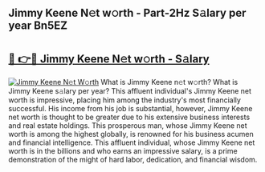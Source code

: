 ## Jimmy Keene N𝚎t w𝚘rth - Part-2Hz S𝚊lary per year Bn5EZ

# <h2><a href="http://gc2s99r.nevu.top/?p=Jimmy+Keene">🔗 👉🔴 Jimmy Keene N𝚎t w𝚘rth - S𝚊lary</a></h2>

[![Jimmy Keene N𝚎t W𝚘rth](https://i.imgur.com/Oavwk0R.jpeg)](http://gc2s99r.nevu.top/?p=Jimmy+Keene)
What is Jimmy Keene n𝚎t w𝚘rth? What is Jimmy Keene s𝚊lary per year?
This affluent individual's Jimmy Keene net worth is impressive, placing him among the industry's most financially successful. His income from his job is substantial, however, Jimmy Keene net worth is thought to be greater due to his extensive business interests and real estate holdings. This prosperous man, whose Jimmy Keene net worth is among the highest globally, is renowned for his business acumen and financial intelligence. This affluent individual, whose Jimmy Keene net worth is in the billions and who earns an impressive salary, is a prime demonstration of the might of hard labor, dedication, and financial wisdom.
